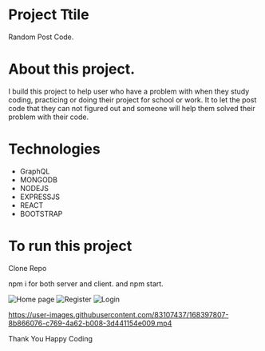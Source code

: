 # Project Ttile 

Random Post Code.

# About this project.

I build this project to help user who have a problem with when they study coding, practicing or doing their project for school or work.
It to let the post code that they can not figured out and someone will help them solved their problem with their code.

# Technologies

- GraphQL
- MONGODB
- NODEJS
- EXPRESSJS
- REACT
- BOOTSTRAP

# To run this project

Clone Repo

npm i for both server and client.
and npm start.


![Home page](https://user-images.githubusercontent.com/83107437/168397735-629776fa-c1c3-42a4-84b7-abbce47d731f.PNG)
![Register](https://user-images.githubusercontent.com/83107437/168397740-8e803c59-3bf3-4e14-98df-2dc4caba676b.PNG)
![Login](https://user-images.githubusercontent.com/83107437/168397760-1cee1b97-d28b-4470-82c2-47cfd15a0dce.PNG)


https://user-images.githubusercontent.com/83107437/168397807-8b866076-c769-4a62-b008-3d441154e009.mp4


Thank You Happy Coding

